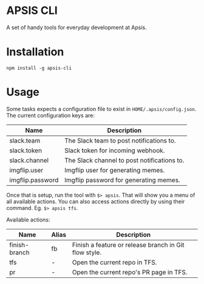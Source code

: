 APSIS CLI
=========

A set of handy tools for everyday development at Apsis.

# Installation
`npm install -g apsis-cli`

# Usage
Some tasks expects a configuration file to exist in `HOME/.apsis/config.json`. The current configuration keys are:

|Name|Description|
|---|---|
|slack.team|The Slack team to post notifications to.|
|slack.token|Slack token for incoming webhook.|
|slack.channel|The Slack channel to post notifications to.|
|imgflip.user|Imgflip user for generating memes.|
|imgflip.password|Imgflip password for generating memes.|

Once that is setup, run the tool with `$> apsis`. That will show you a menu of all available actions. You can also access actions directly by using their command. Eg. `$> apsis tfs`.

Available actions:

|Name|Alias|Description|
|---|---|---|
|finish-branch|fb|Finish a feature or release branch in Git flow style.|
|tfs|-|Open the current repo in TFS.|
|pr|-|Open the current repo's PR page in TFS.|
